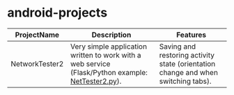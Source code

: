 # android-projects

ProjectName      | Description | Features
------------- | -------------  | -----------
NetworkTester2 |  Very simple application written to work with a web service (Flask/Python example: [NetTester2.py](https://github.com/harmonyideas/python-scripts/blob/master/learning-python/nettester2.py)). | Saving and restoring activity state (orientation change and when switching tabs).

